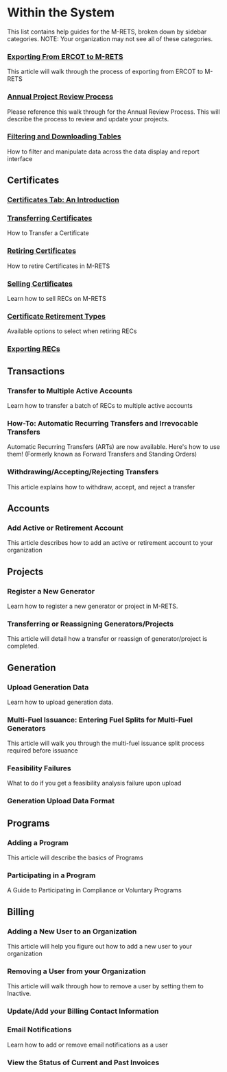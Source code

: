 # Within the System

This list contains help guides for the M-RETS, broken down by sidebar categories. NOTE: Your organization may not see all of these categories.

### [Exporting From ERCOT to M-RETS](https://github.com/mrets/articles/blob/master/ercot.md)
This article will walk through the process of exporting from ERCOT to M-RETS

### [Annual Project Review Process](https://github.com/mrets/articles/blob/master/annual_project_review.md)
Please reference this walk through for the Annual Review Process. This will describe the process to review and update your projects.

### [Filtering and Downloading Tables](https://github.com/mrets/articles/blob/master/filtering_tables.md)

How to filter and manipulate data across the data display and report interface

## Certificates

### [Certificates Tab: An Introduction](https://github.com/mrets/articles/blob/master/certificates_tab.md)

### [Transferring Certificates](https://github.com/mrets/articles/blob/master/certificates_transferring_certificates.md)
How to Transfer a Certificate

### [Retiring Certificates](https://github.com/mrets/articles/blob/master/certificates_retiring_certificates.md)
How to retire Certificates in M-RETS

### [Selling Certificates](https://github.com/mrets/articles/blob/master/certificates_selling_certificates.md)
Learn how to sell RECs on M-RETS

### [Certificate Retirement Types](https://github.com/mrets/articles/blob/master/certificate_retirements.md)
Available options to select when retiring RECs

### [Exporting RECs](https://github.com/mrets/articles/blob/master/certificates_exporting_certifcates.md)

## Transactions

### Transfer to Multiple Active Accounts
Learn how to transfer a batch of RECs to multiple active accounts

### How-To: Automatic Recurring Transfers and Irrevocable Transfers
Automatic Recurring Transfers (ARTs) are now available. Here's how to use them! (Formerly known as Forward Transfers and Standing Orders)

### Withdrawing/Accepting/Rejecting Transfers
This article explains how to withdraw, accept, and reject a transfer

## Accounts

### Add Active or Retirement Account
This article describes how to add an active or retirement account to your organization

## Projects

### Register a New Generator
Learn how to register a new generator or project in M-RETS.

### Transferring or Reassigning Generators/Projects
This article will detail how a transfer or reassign of generator/project is completed.

## Generation

### Upload Generation Data
Learn how to upload generation data.

### Multi-Fuel Issuance: Entering Fuel Splits for Multi-Fuel Generators
This article will walk you through the multi-fuel issuance split process required before issuance

### Feasibility Failures
What to do if you get a feasibility analysis failure upon upload

### Generation Upload Data Format

## Programs

### Adding a Program
This article will describe the basics of Programs

### Participating in a Program
A Guide to Participating in Compliance or Voluntary Programs

## Billing

### Adding a New User to an Organization
This article will help you figure out how to add a new user to your organization

### Removing a User from your Organization
This article will walk through how to remove a user by setting them to Inactive.

### Update/Add your Billing Contact Information

### Email Notifications
Learn how to add or remove email notifications as a user

### View the Status of Current and Past Invoices
